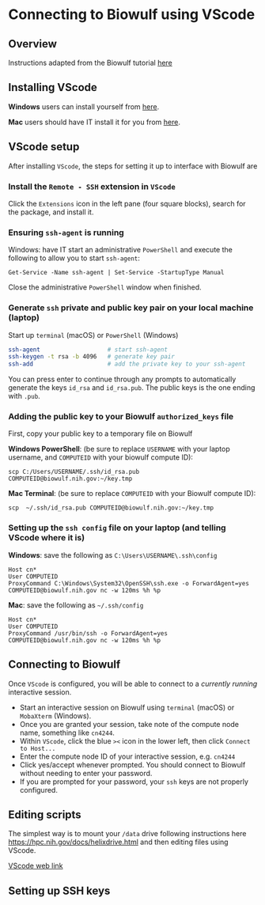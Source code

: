 # Connecting to Biowulf using VScode

## Overview
Instructions adapted from the Biowulf tutorial [here](https://hpc.nih.gov/apps/vscode.html)
## Installing VScode

**Windows** users can install yourself from [here](https://code.visualstudio.com/docs/setup/windows).

**Mac** users should have IT install it for you from [here](https://code.visualstudio.com/docs/setup/mac).

## VScode setup
After installing `VScode`, the steps for setting it up to interface with Biowulf are

### Install the `Remote - SSH` extension in `VScode`
Click the `Extensions` icon in the left pane (four square blocks), search for the package, and install it.

### Ensuring `ssh-agent` is running
Windows: have IT start an administrative `PowerShell` and execute the following to allow you to start `ssh-agent`:
```
Get-Service -Name ssh-agent | Set-Service -StartupType Manual
```
Close the administrative `PowerShell` window when finished.

### Generate `ssh` private and public key pair on your local machine (laptop)
Start up `terminal` (macOS) or `PowerShell` (Windows) 
```bash
ssh-agent                   # start ssh-agent
ssh-keygen -t rsa -b 4096   # generate key pair
ssh-add                     # add the private key to your ssh-agent
```
You can press enter to continue through any prompts to automatically generate the keys `id_rsa` and `id_rsa.pub`. The public keys is the one ending with `.pub`.

### Adding the public key to your Biowulf `authorized_keys` file
First, copy your public key to a temporary file on Biowulf

**Windows PowerShell**: (be sure to replace `USERNAME` with your laptop username, and `COMPUTEID` with your biowulf compute ID):
```
scp C:/Users/USERNAME/.ssh/id_rsa.pub COMPUTEID@biowulf.nih.gov:~/key.tmp
```

**Mac Terminal**: (be sure to replace `COMPUTEID` with your Biowulf compute ID):
```
scp  ~/.ssh/id_rsa.pub COMPUTEID@biowulf.nih.gov:~/key.tmp
```

### Setting up the `ssh config` file on your laptop (and telling VScode where it is)
**Windows**: save the following as `C:\Users\USERNAME\.ssh\config`
```
Host cn*
User COMPUTEID
ProxyCommand C:\Windows\System32\OpenSSH\ssh.exe -o ForwardAgent=yes COMPUTEID@biowulf.nih.gov nc -w 120ms %h %p
```

**Mac**: save the following as `~/.ssh/config`
```
Host cn*
User COMPUTEID
ProxyCommand /usr/bin/ssh -o ForwardAgent=yes COMPUTEID@biowulf.nih.gov nc -w 120ms %h %p
```

## Connecting to Biowulf
Once `VScode` is configured, you will be able to connect to a *currently running* interactive session.
- Start an interactive session on Biowulf using `terminal` (macOS) or `MobaXterm` (Windows).
- Once you are granted your session, take note of the compute node name, something like `cn4244`.
- Within `VScode`, click the blue `><` icon in the lower left, then click `Connect to Host...`
- Enter the compute node ID of your interactive session, e.g. `cn4244`
- Click yes/accept whenever prompted. You should connect to Biowulf without needing to enter your password.
- If you are prompted for your password, your `ssh` keys are not properly configured.

## Editing scripts
The simplest way is to mount your `/data` drive following instructions here https://hpc.nih.gov/docs/helixdrive.html and then editing files using VScode.

[VScode web link](https://vscode.dev/)


## Setting up SSH keys

## 

